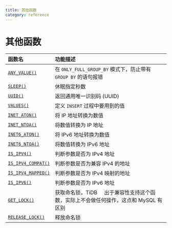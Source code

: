 ```yaml
---
title: 其他函数
category: reference
---
```


# 其他函数

| 函数名                                                                                                                | 功能描述                                                |
|:------------------------------------------------------------------------------------------------------------------ |:--------------------------------------------------- |
| [`ANY_VALUE()`](https://dev.mysql.com/doc/refman/5.7/en/miscellaneous-functions.html#function_any-value)           | 在 `ONLY_FULL_GROUP_BY` 模式下，防止带有 `GROUP BY` 的语句报错    |
| [`SLEEP()`](https://dev.mysql.com/doc/refman/5.7/en/miscellaneous-functions.html#function_sleep)                   | 休眠指定秒数                                              |
| [`UUID()`](https://dev.mysql.com/doc/refman/5.7/en/miscellaneous-functions.html#function_uuid)                     | 返回通用唯一识别码 (UUID)                                    |
| [`VALUES()`](https://dev.mysql.com/doc/refman/5.7/en/miscellaneous-functions.html#function_values)                 | 定义 `INSERT` 过程中要用到的值                                |
| [`INET_ATON()`](https://dev.mysql.com/doc/refman/5.7/en/miscellaneous-functions.html#function_inet-aton)           | 将 IP 地址转换为数值                                        |
| [`INET_NTOA()`](https://dev.mysql.com/doc/refman/5.7/en/miscellaneous-functions.html#function_inet-ntoa)           | 将数值转换为 IP 地址                                        |
| [`INET6_ATON()`](https://dev.mysql.com/doc/refman/5.7/en/miscellaneous-functions.html#function_inet6-aton)         | 将 IPv6 地址转换为数值                                      |
| [`INET6_NTOA()`](https://dev.mysql.com/doc/refman/5.7/en/miscellaneous-functions.html#function_inet6-ntoa)         | 将数值转换为 IPv6 地址                                      |
| [`IS_IPV4()`](https://dev.mysql.com/doc/refman/5.7/en/miscellaneous-functions.html#function_is-ipv4)               | 判断参数是否为 IPv4 地址                                     |
| [`IS_IPV4_COMPAT()`](https://dev.mysql.com/doc/refman/5.7/en/miscellaneous-functions.html#function_is-ipv4-compat) | 判断参数是否为兼容 IPv4 的地址                                  |
| [`IS_IPV4_MAPPED()`](https://dev.mysql.com/doc/refman/5.7/en/miscellaneous-functions.html#function_is-ipv4-mapped) | 判断参数是否为 IPv4 映射的地址                                  |
| [`IS_IPV6()`](https://dev.mysql.com/doc/refman/5.7/en/miscellaneous-functions.html#function_is-ipv6)               | 判断参数是否为 IPv6 地址                                     |
| [`GET_LOCK()`](https://dev.mysql.com/doc/refman/5.7/en/miscellaneous-functions.html#function_get-lock)             | 获取命名锁，TiDB     出于兼容性支持这个函数，实际上不会做任何操作，这点和 MySQL 有区别 |
| [`RELEASE_LOCK()`](https://dev.mysql.com/doc/refman/5.7/en/miscellaneous-functions.html#function_release-lock)     | 释放命名锁                                               |